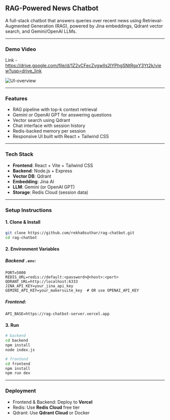 ## RAG-Powered News Chatbot

A full-stack chatbot that answers queries over recent news using Retrieval-Augmented Generation (RAG), powered by Jina embeddings, Qdrant vector search, and Gemini/OpenAI LLMs.

---

### Demo Video
Link - https://drive.google.com/file/d/1Z2yCFecZvgwIIs2IYPhgSNtRgxY3Yt2k/view?usp=drive_link

![UI-overview](https://github.com/user-attachments/assets/21c163da-3f1c-4c44-86b6-0aee09470e15)

---

### Features

- RAG pipeline with top-k context retrieval
- Gemini or OpenAI GPT for answering questions
- Vector search using Qdrant
- Chat interface with session history
- Redis-backed memory per session
- Responsive UI built with React + Tailwind CSS

---

### Tech Stack

- **Frontend**: React + Vite + Tailwind CSS
- **Backend**: Node.js + Express
- **Vector DB**: Qdrant
- **Embedding**: Jina AI
- **LLM**: Gemini (or OpenAI GPT)
- **Storage**: Redis Cloud (session data)

---

### Setup Instructions

#### 1. Clone & Install

```bash
git clone https://github.com/rekha0suthar/rag-chatbot.git
cd rag-chatbot
```

#### 2. Environment Variables

##### Backend `.env`:

```env
PORT=5000
REDIS_URL=redis://default:<password>@<host>:<port>
QDRANT_URL=http://localhost:6333
JINA_API_KEY=your_jina_api_key
GEMINI_API_KEY=your_makersuite_key  # OR use OPENAI_API_KEY
```

##### Frontend:

```
API_BASE=https://rag-chatbot-server.vercel.app
```

#### 3. Run

```bash
# backend
cd backend
npm install
node index.js

# frontend
cd frontend
npm install
npm run dev
```

---

### Deployment

- Frontend & Backend: Deploy to **Vercel**
- Redis: Use **Redis Cloud** free tier
- Qdrant: Use **Qdrant Cloud** or Docker
